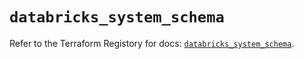 # `databricks_system_schema`

Refer to the Terraform Registory for docs: [`databricks_system_schema`](https://registry.terraform.io/providers/databricks/databricks/1.31.0/docs/resources/system_schema).
